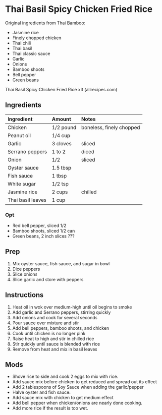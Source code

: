 Thai Basil Spicy Chicken Fried Rice
===================================

Original ingredients from Thai Bamboo:

* Jasmine rice
* Finely chopped chicken
* Thai chili
* Thai basil
* Thai classic sauce
* Garlic
* Onions
* Bamboo shoots
* Bell pepper
* Green beans

Thai Basil Spicy Chicken Fried Rice x3 (allrecipes.com)

Ingredients
-----------

| Ingredient        | Amount    | Notes                    |
|:------------------|:----------|:-------------------------|
| Chicken           | 1/2 pound | boneless, finely chopped |
| Peanut oil        | 1/4 cup   |                          |
| Garlic            | 3 cloves  | sliced                   |
| Serrano peppers   | 1 to 2    | diced                    |
| Onion             | 1/2       | sliced                   |
| Oyster sauce      | 1.5 tbsp  |                          |
| Fish sauce        | 1 tbsp    |                          |
| White sugar       | 1/2 tsp   |                          |
| Jasmine rice      | 2 cups    | chilled                  |
| Thai basil leaves | 1 cup     |                          |

### Opt

* Red bell pepper, sliced     1/2
* Bamboo shoots, sliced       1/2 can
* Green beans, 2 inch slices  ???


Prep
----

1. Mix oyster sauce, fish sauce, and sugar in bowl
2. Dice peppers
3. Slice onions
4. Slice garlic and store with peppers


Instructions
------------

1.  Heat oil in wok over medium-high until oil begins to smoke
2.  Add garlic and Serrano peppers, stirring quickly
3.  Add onions and cook for several seconds
4.  Pour sauce over mixture and stir
5.  Add bell peppers, bamboo shoots, and chicken
6.  Cook until chicken is no longer pink
7.  Raise heat to high and stir in chilled rice
8.  Stir quickly until sauce is blended with rice
9.  Remove from heat and mix in basil leaves


Mods
----

* Shove rice to side and cook 2 eggs to mix with rice.
* Add sauce mix before chicken to get reduced and spread out its effect
* Add 2 tablespoons of Soy Sauce when adding the garlic/pepper
* Halve oyster and fish sauce.
* Add sauce mix with chicken to get medium effect
* Add bell pepper when chicken/onions are nearly done cooking.
* Add more rice if the result is too wet.

